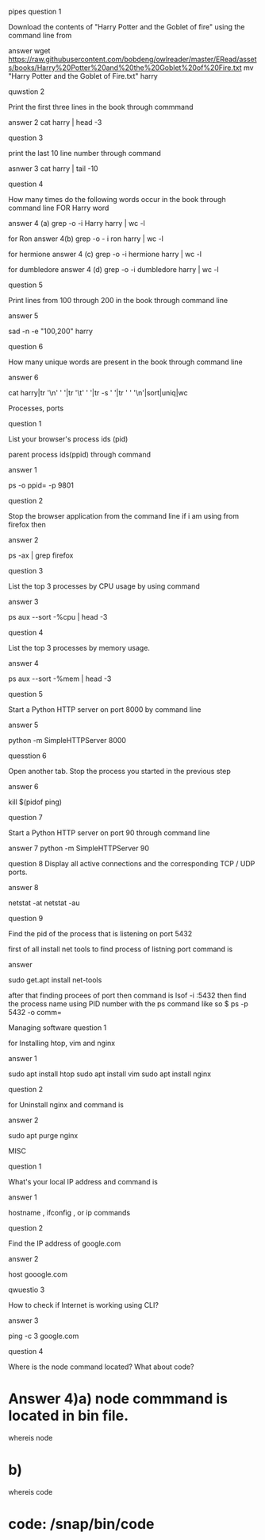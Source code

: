 pipes
question 1

Download the contents of "Harry Potter and the Goblet of fire" using the command line from

answer 
wget https://raw.githubusercontent.com/bobdeng/owlreader/master/ERead/assets/books/Harry%20Potter%20and%20the%20Goblet%20of%20Fire.txt
mv "Harry Potter and the Goblet of Fire.txt" harry


quwstion 2

Print the first three lines in the book through commmand

answer 2
cat harry | head -3


question 3 

print the last 10 line number through command

asnwer 3
cat harry | tail -10

question 4

How many times do the following words occur in the book through command line
FOR Harry word

answer 4 (a)
grep -o -i Harry harry | wc -l

for Ron
answer 4(b)
grep -o - i ron harry | wc -l
 
 for hermione
 answer 4 (c)
 grep -o -i hermione harry | wc -l

for dumbledore
answer 4 (d)
grep -o -i dumbledore harry | wc -l



question 5

Print lines from 100 through 200 in the book through command line

answer 5

sad -n -e "100,200" harry


question 6

How many unique words are present in the book through command line

answer 6

cat harry|tr '\n' ' '|tr '\t' ' '|tr -s ' '|tr ' ' '\n'|sort|uniq|wc




Processes, ports

question 1

List your browser's process ids (pid) 


parent process ids(ppid) through command


answer 1
 
ps -o ppid= -p 9801

question 2

Stop the browser application from the command line if i am using from firefox then

answer 2 

ps -ax | grep firefox

question 3

List the top 3 processes by CPU usage by using command

answer 3

ps aux --sort -%cpu | head -3


question 4

List the top 3 processes by memory usage.

answer 4

ps aux --sort -%mem | head -3


question 5

Start a Python HTTP server on port 8000 by command line

answer 5

python -m SimpleHTTPServer 8000

quesstion 6

Open another tab. Stop the process you started in the previous step

answer 6

kill $(pidof ping)


question 7

Start a Python HTTP server on port 90 through command line

answer 7
python -m SimpleHTTPServer 90

question 8
Display all active connections and the corresponding TCP / UDP ports.


answer 8

netstat -at
netstat -au
  

question 9

Find the pid of the process that is listening on port 5432

first of all install net tools to find process of listning port command is

answer

sudo get.apt install net-tools

after that finding procees of port then command is 
lsof -i :5432
then find the process name using PID number with the ps command like so
$ ps -p 5432 -o comm=





Managing software
question 1

for Installing htop, vim and nginx

answer 1

sudo apt install htop
sudo apt install vim
sudo apt install nginx

question 2

for Uninstall nginx and command is

answer 2

sudo apt purge nginx





MISC


question 1

What's your local IP address and command is

answer 1

hostname , ifconfig , or ip commands


question 2

Find the IP address of google.com

answer 2

host gooogle.com

qwuestio 3

How to check if Internet is working using CLI?

answer 3

ping -c 3 google.com

question 4

Where is the node command located? What about code?
# Answer 4)a) node commmand is located in bin file.
  whereis node
  
# b)
  whereis code
# code: /snap/bin/code
